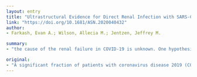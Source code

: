 ```yaml
---
layout: entry
title: "Ultrastructural Evidence for Direct Renal Infection with SARS-CoV-2"
link: "https://doi.org/10.1681/ASN.2020040432"
author:
- Farkash, Evan A.; Wilson, Allecia M.; Jentzen, Jeffrey M.

summary:
- "the cause of the renal failure in COVID-19 is unknown. One hypothesized mechanism is direct renal infection by the causative virus, SARS-CoV-2. Light and electron microscopy of proximal tubules showed geographic isometric vacuolization. Individual viruses averaged 76 ??m in diameter and had an envelope studded with crown-like, electron-dense spikes."

original:
- "A significant fraction of patients with coronavirus disease 2019 (COVID-19) display abnormalities in renal function. Retrospective studies of patients hospitalized with COVID-19 in Wuhan, China, report an incidence of 3%-7% progressing to ARF, a marker of poor prognosis. The cause of the renal failure in COVID-19 is unknown, but one hypothesized mechanism is direct renal infection by the causative virus, SARS-CoV-2. METHODS: We performed an autopsy on a single patient who died of COVID-19 after open repair of an aortic dissection, complicated by hypoxic respiratory failure and oliguric renal failure. We used light and electron microscopy to examine renal tissue for evidence of SARS-CoV-2 within renal cells. RESULTS: Light microscopy of proximal tubules showed geographic isometric vacuolization, corresponding to a focus of tubules with abundant intracellular viral arrays. Individual viruses averaged 76 ??m in diameter and had an envelope studded with crown-like, electron-dense spikes. Vacuoles contained double-membrane vesicles suggestive of partially assembled virus. CONCLUSIONS: The presence of viral particles in the renal tubular epithelium that were morphologically identical to SARS-CoV-2, and with viral arrays and other features of virus assembly, provide evidence of a productive direct infection of the kidney by SARS-CoV-2. This finding offers confirmatory evidence that direct renal infection occurs in the setting of AKI in COVID-19. However, the frequency and clinical significance of direct infection in COVID-19 is unclear. Tubular isometric vacuolization observed with light microscopy, which correlates with double-membrane vesicles containing vacuoles observed with electronic microscopy, may be a useful histologic marker for active SARS-CoV-2 infection in kidney biopsy or autopsy specimens."
---
```


